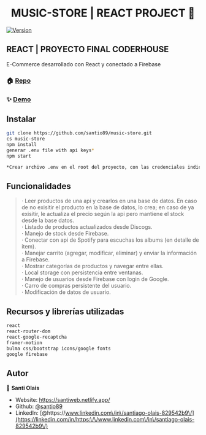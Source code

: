 <h1 align="center">MUSIC-STORE | REACT PROJECT 👋</h1>
<p>
  <a href="https://www.npmjs.com/package/music-store" target="_blank">
    <img alt="Version" src="https://img.shields.io/npm/v/music-store.svg">
  </a>
</p>

<h2>REACT | PROYECTO FINAL CODERHOUSE</h2>
<p>E-Commerce desarrollado con React y conectado a Firebase</p>

### 🏠 [Repo](https://github.com/santio89/music-store)
### ✨ [Demo](https://music-store-firebase.web.app/)

## Instalar

```sh
git clone https://github.com/santio89/music-store.git
cs music-store
npm install
generar .env file with api keys*
npm start

*Crear archivo .env en el root del proyecto, con las credenciales indicadas:
```

## Funcionalidades

>· Leer productos de una api y crearlos en una base de datos. En caso de no exisitir el producto en la base de datos, lo crea; en caso de ya exisitir, le actualiza el precio según la api pero mantiene el stock desde la base datos.
><br/>· Listado de productos actualizados desde Discogs.
><br/>· Manejo de stock desde Firebase.
><br/>· Conectar con api de Spotify para escuchas los albums (en detalle de item).
><br/>· Manejar carrito (agregar, modificar, eliminar) y enviar la información a Firebase.
><br/>· Mostrar categorías de productos y navegar entre ellas.
><br/>· Local storage con persistencia entre ventanas.
><br/>· Manejo de usuarios desde Firebase con login de Google.
><br/>· Carro de compras persistente del usuario.
><br/>· Modificación de datos de usuario.


## Recursos y librerías utilizadas

```sh
react
react-router-dom
react-google-recaptcha
framer-motion
bulma css/bootstrap icons/google fonts
google firebase
```


## Autor

👤 **Santi Olais**

* Website: https://santiweb.netlify.app/
* Github: [@santio89](https://github.com/santio89)
* LinkedIn: [@https:\/\/www.linkedin.com\/in\/santiago-olais-829542b9\/](https://linkedin.com/in/https:\/\/www.linkedin.com\/in\/santiago-olais-829542b9\/)

